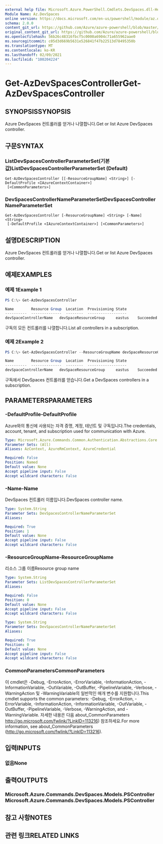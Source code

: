 ```yaml
---
external help file: Microsoft.Azure.PowerShell.Cmdlets.DevSpaces.dll-Help.xml
Module Name: Az.DevSpaces
online version: https://docs.microsoft.com/en-us/powershell/module/az.devspaces/get-azdevspacescontroller
schema: 2.0.0
content_git_url: https://github.com/Azure/azure-powershell/blob/master/src/DevSpaces/DevSpaces/help/Get-AzDevSpacesController.md
original_content_git_url: https://github.com/Azure/azure-powershell/blob/master/src/DevSpaces/DevSpaces/help/Get-AzDevSpacesController.md
ms.openlocfilehash: 56b26c48316fbcf5c0000a6904c71a655962aae0
ms.sourcegitcommit: c05d3d669b5631e526841f47b22513d78495350b
ms.translationtype: MT
ms.contentlocale: ko-KR
ms.lasthandoff: 02/09/2021
ms.locfileid: "100204224"
---
```

# <span data-ttu-id="f7d5f-101">Get-AzDevSpacesController</span><span class="sxs-lookup"><span data-stu-id="f7d5f-101">Get-AzDevSpacesController</span></span>

## <span data-ttu-id="f7d5f-102">SYNOPSIS</span><span class="sxs-lookup"><span data-stu-id="f7d5f-102">SYNOPSIS</span></span>
<span data-ttu-id="f7d5f-103">Azure DevSpaces 컨트롤러를 얻거나 나열합니다.</span><span class="sxs-lookup"><span data-stu-id="f7d5f-103">Get or list Azure DevSpaces controller.</span></span>

## <span data-ttu-id="f7d5f-104">구문</span><span class="sxs-lookup"><span data-stu-id="f7d5f-104">SYNTAX</span></span>

### <span data-ttu-id="f7d5f-105">ListDevSpacesControllerParameterSet(기본값)</span><span class="sxs-lookup"><span data-stu-id="f7d5f-105">ListDevSpacesControllerParameterSet (Default)</span></span>
```
Get-AzDevSpacesController [[-ResourceGroupName] <String>] [-DefaultProfile <IAzureContextContainer>]
 [<CommonParameters>]
```

### <span data-ttu-id="f7d5f-106">DevSpacesControllerNameParameterSet</span><span class="sxs-lookup"><span data-stu-id="f7d5f-106">DevSpacesControllerNameParameterSet</span></span>
```
Get-AzDevSpacesController [-ResourceGroupName] <String> [-Name] <String>
 [-DefaultProfile <IAzureContextContainer>] [<CommonParameters>]
```

## <span data-ttu-id="f7d5f-107">설명</span><span class="sxs-lookup"><span data-stu-id="f7d5f-107">DESCRIPTION</span></span>
<span data-ttu-id="f7d5f-108">Azure DevSpaces 컨트롤러를 얻거나 나열합니다.</span><span class="sxs-lookup"><span data-stu-id="f7d5f-108">Get or list Azure DevSpaces controller.</span></span>

## <span data-ttu-id="f7d5f-109">예제</span><span class="sxs-lookup"><span data-stu-id="f7d5f-109">EXAMPLES</span></span>

### <span data-ttu-id="f7d5f-110">예제 1</span><span class="sxs-lookup"><span data-stu-id="f7d5f-110">Example 1</span></span>
```powershell
PS C:\> Get-AzDevSpacesController

Name        Resource Group  Location  Provisioning State
----------  --------------  --------  ------------------
devSpaceControllerName   devSpaceResourceGroup     eastus    Succeeded
```

<span data-ttu-id="f7d5f-111">구독의 모든 컨트롤러를 나열합니다.</span><span class="sxs-lookup"><span data-stu-id="f7d5f-111">List all controllers in a subscription.</span></span>

### <span data-ttu-id="f7d5f-112">예제 2</span><span class="sxs-lookup"><span data-stu-id="f7d5f-112">Example 2</span></span>
```powershell
PS C:\> Get-AzDevSpacesController --ResourceGroupName devSpaceResourceGroup -Name devSpaceControllerName

Name        Resource Group  Location  Provisioning State
----------  --------------  --------  ------------------
devSpaceControllerName   devSpaceResourceGroup     eastus    Succeeded
```

<span data-ttu-id="f7d5f-113">구독에서 DevSpaces 컨트롤러를 얻습니다.</span><span class="sxs-lookup"><span data-stu-id="f7d5f-113">Get a DevSpaces controllers in a subscription.</span></span>

## <span data-ttu-id="f7d5f-114">PARAMETERS</span><span class="sxs-lookup"><span data-stu-id="f7d5f-114">PARAMETERS</span></span>

### <span data-ttu-id="f7d5f-115">-DefaultProfile</span><span class="sxs-lookup"><span data-stu-id="f7d5f-115">-DefaultProfile</span></span>
<span data-ttu-id="f7d5f-116">Azure와의 통신에 사용되는 자격 증명, 계정, 테넌트 및 구독입니다.</span><span class="sxs-lookup"><span data-stu-id="f7d5f-116">The credentials, account, tenant, and subscription used for communication with Azure.</span></span>

```yaml
Type: Microsoft.Azure.Commands.Common.Authentication.Abstractions.Core.IAzureContextContainer
Parameter Sets: (All)
Aliases: AzContext, AzureRmContext, AzureCredential

Required: False
Position: Named
Default value: None
Accept pipeline input: False
Accept wildcard characters: False
```

### <span data-ttu-id="f7d5f-117">-Name</span><span class="sxs-lookup"><span data-stu-id="f7d5f-117">-Name</span></span>
<span data-ttu-id="f7d5f-118">DevSpaces 컨트롤러 이름입니다.</span><span class="sxs-lookup"><span data-stu-id="f7d5f-118">DevSpaces controller name.</span></span>

```yaml
Type: System.String
Parameter Sets: DevSpacesControllerNameParameterSet
Aliases:

Required: True
Position: 1
Default value: None
Accept pipeline input: False
Accept wildcard characters: False
```

### <span data-ttu-id="f7d5f-119">-ResourceGroupName</span><span class="sxs-lookup"><span data-stu-id="f7d5f-119">-ResourceGroupName</span></span>
<span data-ttu-id="f7d5f-120">리소스 그룹 이름</span><span class="sxs-lookup"><span data-stu-id="f7d5f-120">Resource group name</span></span>

```yaml
Type: System.String
Parameter Sets: ListDevSpacesControllerParameterSet
Aliases:

Required: False
Position: 0
Default value: None
Accept pipeline input: False
Accept wildcard characters: False
```

```yaml
Type: System.String
Parameter Sets: DevSpacesControllerNameParameterSet
Aliases:

Required: True
Position: 0
Default value: None
Accept pipeline input: False
Accept wildcard characters: False
```

### <span data-ttu-id="f7d5f-121">CommonParameters</span><span class="sxs-lookup"><span data-stu-id="f7d5f-121">CommonParameters</span></span>
<span data-ttu-id="f7d5f-122">이 cmdlet은 -Debug, -ErrorAction, -ErrorVariable, -InformationAction, -InformationVariable, -OutVariable, -OutBuffer, -PipelineVariable, -Verbose, -WarningAction 및 -WarningVariable의 일반적인 매개 변수를 지원합니다.</span><span class="sxs-lookup"><span data-stu-id="f7d5f-122">This cmdlet supports the common parameters: -Debug, -ErrorAction, -ErrorVariable, -InformationAction, -InformationVariable, -OutVariable, -OutBuffer, -PipelineVariable, -Verbose, -WarningAction, and -WarningVariable.</span></span> <span data-ttu-id="f7d5f-123">자세한 내용은 다음 about_CommonParameters http://go.microsoft.com/fwlink/?LinkID=113216) 참조하세요.</span><span class="sxs-lookup"><span data-stu-id="f7d5f-123">For more information, see about_CommonParameters (http://go.microsoft.com/fwlink/?LinkID=113216).</span></span>

## <span data-ttu-id="f7d5f-124">입력</span><span class="sxs-lookup"><span data-stu-id="f7d5f-124">INPUTS</span></span>

### <span data-ttu-id="f7d5f-125">없음</span><span class="sxs-lookup"><span data-stu-id="f7d5f-125">None</span></span>

## <span data-ttu-id="f7d5f-126">출력</span><span class="sxs-lookup"><span data-stu-id="f7d5f-126">OUTPUTS</span></span>

### <span data-ttu-id="f7d5f-127">Microsoft.Azure.Commands.DevSpaces.Models.PSController</span><span class="sxs-lookup"><span data-stu-id="f7d5f-127">Microsoft.Azure.Commands.DevSpaces.Models.PSController</span></span>

## <span data-ttu-id="f7d5f-128">참고 사항</span><span class="sxs-lookup"><span data-stu-id="f7d5f-128">NOTES</span></span>

## <span data-ttu-id="f7d5f-129">관련 링크</span><span class="sxs-lookup"><span data-stu-id="f7d5f-129">RELATED LINKS</span></span>
